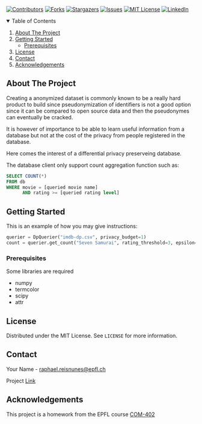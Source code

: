 <!--
*** Thanks for checking out the Best-README-Template. If you have a suggestion
*** that would make this better, please fork the repo and create a pull request
*** or simply open an issue with the tag "enhancement".
*** Thanks again! Now go create something AMAZING! :D
-->



<!-- PROJECT SHIELDS -->
<!--
*** I'm using markdown "reference style" links for readability.
*** Reference links are enclosed in brackets [ ] instead of parentheses ( ).
*** See the bottom of this document for the declaration of the reference variables
*** for contributors-url, forks-url, etc. This is an optional, concise syntax you may use.
*** https://www.markdownguide.org/basic-syntax/#reference-style-links
-->
[![Contributors][contributors-shield]][contributors-url]
[![Forks][forks-shield]][forks-url]
[![Stargazers][stars-shield]][stars-url]
[![Issues][issues-shield]][issues-url]
[![MIT License][license-shield]][license-url]
[![LinkedIn][linkedin-shield]][linkedin-url]



<!-- TABLE OF CONTENTS -->
<details open="open">
  <summary>Table of Contents</summary>
  <ol>
    <li>
      <a href="#about-the-project">About The Project</a>
    </li>
    <li>
      <a href="#getting-started">Getting Started</a>
      <ul>
        <li><a href="#prerequisites">Prerequisites</a></li>
      </ul>
    </li>
    <li><a href="#license">License</a></li>
    <li><a href="#contact">Contact</a></li>
    <li><a href="#acknowledgements">Acknowledgements</a></li>
  </ol>
</details>



<!-- ABOUT THE PROJECT -->
## About The Project

Creating a anonymized dataset is commonly known to be a really hard product to build since pseudonymization of identifiers is not a good option since it can be compared to open source data and then the pseudonymes can eventually be cracked.

It is however of importance to be able to learn useful information from a database but not at the cost of the privacy from people registered in the database.

Here comes the interest of a differential privacy preserveing database.

The database client only support count aggregation function such as:

```SQL
SELECT COUNT(*)
FROM db
WHERE movie = [queried movie name]
      AND rating >= [queried rating level]
```


<!-- GETTING STARTED -->
## Getting Started

This is an example of how you may give instructions:

```Python
querier = DpQuerier("imdb-dp.csv", privacy_budget=1)
count = querier.get_count("Seven Samurai", rating_threshold=3, epsilon=0.25)
```


### Prerequisites

Some libraries are required
* numpy
* termcolor
* scipy
* attr

<!-- LICENSE -->
## License

Distributed under the MIT License. See `LICENSE` for more information.



<!-- CONTACT -->
## Contact

Your Name - raphael.reisnunes@epfl.ch

Project [Link](https://github.com/your_username/repo_name)



<!-- ACKNOWLEDGEMENTS -->
## Acknowledgements

This project is a homework from the EPFL course [COM-402](https://edu.epfl.ch/coursebook/en/information-security-and-privacy-COM-402)





<!-- MARKDOWN LINKS & IMAGES -->
<!-- https://www.markdownguide.org/basic-syntax/#reference-style-links -->
[contributors-shield]: https://img.shields.io/github/contributors/othneildrew/Best-README-Template.svg?style=for-the-badge
[contributors-url]: https://github.com/raphaelreis/dp-db/graphs/contributors
[forks-shield]: https://img.shields.io/github/forks/othneildrew/Best-README-Template.svg?style=for-the-badge
[forks-url]: https://github.com/raphaelreis/dp-db/network/members
[stars-shield]: https://img.shields.io/github/stars/othneildrew/Best-README-Template.svg?style=for-the-badge
[stars-url]: https://github.com/raphaelreis/dp-db/stargazers
[issues-shield]: https://img.shields.io/github/issues/othneildrew/Best-README-Template.svg?style=for-the-badge
[issues-url]: https://github.com/raphaelreis/dp-db/issues
[license-shield]: https://img.shields.io/github/license/othneildrew/Best-README-Template.svg?style=for-the-badge
[license-url]: https://github.com/raphaelreis/dp-db/blob/master/LICENSE
[linkedin-shield]: https://img.shields.io/badge/-LinkedIn-black.svg?style=for-the-badge&logo=linkedin&colorB=555
[linkedin-url]: https://www.linkedin.com/in/raphaelreisnunes/
